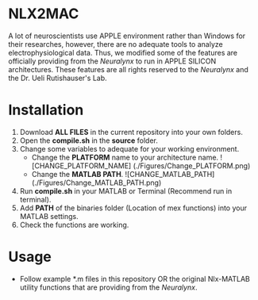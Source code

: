 # NLX2MAC
A lot of neuroscientists use APPLE environment rather than Windows for their researches, 
however, there are no adequate tools to analyze electrophysiological data. Thus, we modified some of the
features are officially providing from the _Neuralynx_ to run in APPLE SILICON architectures. These features
are all rights reserved to the _Neuralynx_ and the Dr. Ueli Rutishauser's Lab.

# Installation
1. Download **ALL FILES** in the current repository into your own folders.
2. Open the **compile.sh** in the **source** folder.
3. Change some variables to adequate for your working environment.
   - Change the **PLATFORM** name to your architecture name.
   ![CHANGE_PLATFORM_NAME] (./Figures/Change_PLATFORM.png)
   - Change the **MATLAB PATH**.
   ![CHANGE_MATLAB_PATH] (./Figures/Change_MATLAB_PATH.png)
4. Run **compile.sh** in your MATLAB or Terminal (Recommend run in terminal).
5. Add **PATH** of the binaries folder (Location of mex functions) into your MATLAB settings.
6. Check the functions are working.

# Usage
- Follow example *.m files in this repository OR the original Nlx-MATLAB utility functions that are providing from the _Neuralynx_.